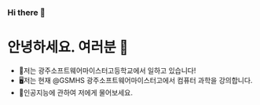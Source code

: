### Hi there 👋
# 안녕하세요. 여러분 👋
- 🏫저는 광주소프트웨어마이스터고등학교에서 일하고 있습니다!
- 🖥저는 현재 @GSMHS 광주소프트웨어마이스터고에서 컴퓨터 과학을 강의합니다.
- 🤖인공지능에 관하여 저에게 물어보세요.
<!--
**goforit615/goforit615** is a ✨ _special_ ✨ repository because its `README.md` (this file) appears on your GitHub profile.

Here are some ideas to get you started:

- 🔭 I’m currently working on ...
- 🌱 I’m currently learning ...
- 👯 I’m looking to collaborate on ...
- 🤔 I’m looking for help with ...
- 💬 Ask me about ...
- 📫 How to reach me: ...
- 😄 Pronouns: ...
- ⚡ Fun fact: ...
-->
